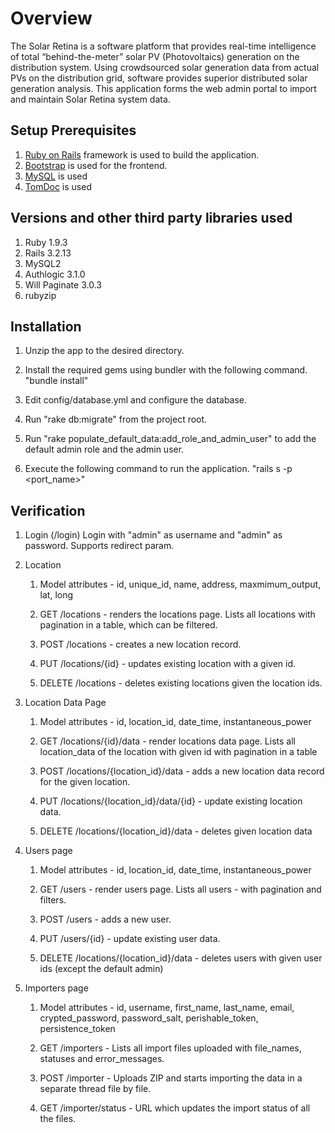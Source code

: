 # Overview
The Solar Retina is a software platform that provides real-time intelligence of total “behind-the-meter” solar PV (Photovoltaics) generation on the distribution system. Using crowdsourced solar generation data from actual PVs on the distribution grid, software provides superior distributed solar generation analysis. This application forms the web admin portal to import and maintain Solar Retina system data.


## Setup Prerequisites
1. [Ruby on Rails](http://www.rubyonrails.org) framework is used to build the application.
2. [Bootstrap](http://www.getbootstrap.com) is used for the frontend.
3. [MySQL](http://www.mysql.com) is used 
4. [TomDoc](http://www.rubydoc.info/gems/tomdoc/0.2.5/frames#Installation) is used


## Versions and other third party libraries used
1. Ruby 1.9.3
2. Rails 3.2.13
3. MySQL2
4. Authlogic 3.1.0
5. Will Paginate 3.0.3
6. rubyzip


## Installation
1. Unzip the app to the desired directory.

2. Install the required gems using bundler with the following command. 
    "bundle install"

3. Edit config/database.yml and configure the database.

4. Run "rake db:migrate" from the project root.

5. Run "rake populate_default_data:add_role_and_admin_user" to add the default admin role and the admin user.

6. Execute the following command to run the application.
    "rails s -p <port_name>"


## Verification
1. Login (/login)
  Login with "admin" as username and "admin" as password.
  Supports redirect param.

2. Location
    1. Model attributes - id, unique_id, name, address, maxmimum_output, lat, long
    
    2. GET /locations - renders the locations page. Lists all locations with pagination in a table, which can be filtered.

    3. POST /locations - creates a new location record.

    4. PUT /locations/{id} - updates existing location with a given id.

    5. DELETE /locations - deletes existing locations given the location ids.

3. Location Data Page
    1. Model attributes - id, location_id, date_time, instantaneous_power

    2. GET /locations/{id}/data - render locations data page. Lists all location_data of the location with given id with pagination in a table

    3. POST /locations/{location_id}/data - adds a new location data record for the given location.

    4. PUT /locations/{location_id}/data/{id} - update existing location data.

    5. DELETE /locations/{location_id}/data - deletes given location data

4. Users page
    1. Model attributes - id, location_id, date_time, instantaneous_power

    2. GET /users - render users page. Lists all users - with pagination and filters.

    3. POST /users - adds a new user.

    4. PUT /users/{id} - update existing user data.

    5. DELETE /locations/{location_id}/data - deletes users with given user ids (except the default admin)

5. Importers page
    1. Model attributes - id, username, first_name, last_name, email, crypted_password, password_salt, perishable_token, persistence_token

    2. GET /importers - Lists all import files uploaded with file_names, statuses and error_messages.

    3. POST /importer - Uploads ZIP and starts importing the data in a separate thread file by file. 

    4. GET /importer/status - URL which updates the import status of all the files.
